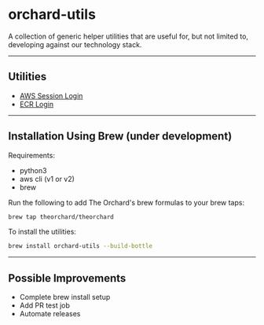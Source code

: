 # orchard-utils

A collection of generic helper utilities that are useful for, but not
limited to, developing against our technology stack.

---

## Utilities

- [AWS Session Login](./aws-creds-generator)
- [ECR Login](./ecr-login)

---

## Installation Using Brew (under development)

Requirements:

- python3
- aws cli (v1 or v2)
- brew

Run the following to add The Orchard's brew formulas to your brew taps:

```sh
brew tap theorchard/theorchard
```

To install the utilities:

```sh
brew install orchard-utils --build-bottle
```

---

## Possible Improvements

- Complete brew install setup
- Add PR test job
- Automate releases
